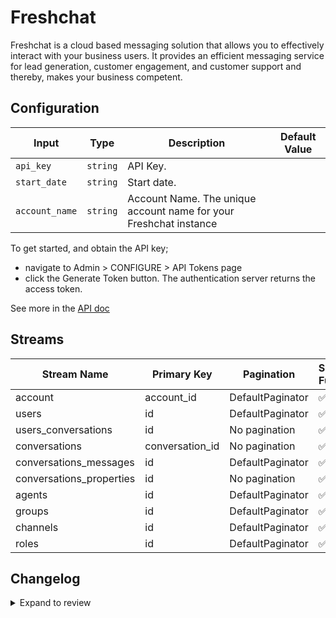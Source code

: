 # Freshchat
Freshchat is a cloud based messaging solution that allows you to effectively interact with your business users. It provides an efficient messaging service for lead generation, customer engagement, and customer support and thereby, makes your business competent.

## Configuration

| Input | Type | Description | Default Value |
|-------|------|-------------|---------------|
| `api_key` | `string` | API Key.  |  |
| `start_date` | `string` | Start date.  |  |
| `account_name` | `string` | Account Name. The unique account name for your Freshchat instance |  |

To get started, and obtain the API key;
- navigate to Admin > CONFIGURE > API Tokens page
- click the Generate Token button. The authentication server returns the access token.

See more in the [API doc](https://developers.freshchat.com/api/#authentication)

## Streams
| Stream Name | Primary Key | Pagination | Supports Full Sync | Supports Incremental |
|-------------|-------------|------------|---------------------|----------------------|
| account | account_id | DefaultPaginator | ✅ |  ❌  |
| users | id | DefaultPaginator | ✅ |  ✅  |
| users_conversations | id | No pagination | ✅ |  ❌  |
| conversations | conversation_id | No pagination | ✅ |  ✅  |
| conversations_messages | id | DefaultPaginator | ✅ |  ✅  |
| conversations_properties | id | No pagination | ✅ |  ❌  |
| agents | id | DefaultPaginator | ✅ |  ✅  |
| groups | id | DefaultPaginator | ✅ |  ❌  |
| channels | id | DefaultPaginator | ✅ |  ✅  |
| roles | id | DefaultPaginator | ✅ |  ❌  |

## Changelog

<details>
  <summary>Expand to review</summary>

| Version | Date | Pull Request | Subject |
|---------|------|--------------|---------|
| 0.0.2 | 2024-12-21 | [47591](https://github.com/airbytehq/airbyte/pull/47591) | Update dependencies |
| 0.0.1 | 2024-09-22 | | Initial release by [@topefolorunso](https://github.com/topefolorunso) via Connector Builder |

</details>
